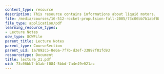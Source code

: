 ```yaml
---
content_type: resource
description: This resource contains informations about liquid motors.
file: /media/courses/16-512-rocket-propulsion-fall-2005/73c06bb7b1abf0845bbd7a4e49e021ac_lecture_21.pdf
file_type: application/pdf
learning_resource_types:
- Lecture Notes
ocw_type: OCWFile
parent_title: Lecture Notes
parent_type: CourseSection
parent_uid: 1a7892c5-8e6a-7f7b-d3ef-33897f01fd93
resourcetype: Document
title: lecture_21.pdf
uid: 73c06bb7-b1ab-f084-5bbd-7a4e49e021ac
---
```

